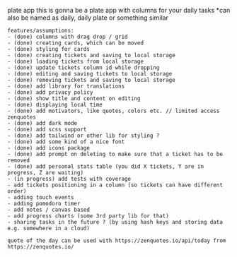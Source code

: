 plate app
    this is gonna be a plate app with columns for your daily tasks
    *can also be named as daily, daily plate or something similar

    features/assumptions:
    - (done) columns with drag drop / grid
    - (done) creating cards, which can be moved
    - (done) styling for cards
    - (done) creating tickets and saving to local storage
    - (done) loading tickets from local storage
    - (done) update tickets column id while dropping
    - (done) editing and saving tickets to local storage
    - (done) removing tickets and saving to local storage 
    - (done) add library for translations
    - (done) add privacy policy
    - (done) show title and content on editing 
    - (done) displaying local time
    - (done) add motivators, like quotes, colors etc. // limited access zenquotes
    - (done) add dark mode
    - (done) add scss support
    - (done) add tailwind or other lib for styling ? 
    - (done) add some kind of a nice font
    - (done) add icons package
    - (done) add prompt on deleting to make sure that a ticket has to be removed
    - (done) add personal stats table (you did X tickets, Y are in progress, Z are waiting)
    - (in progress) add tests with coverage      
    - add tickets positioning in a column (so tickets can have different order)
    - adding touch events
    - adding pomodoro timer    
    - add notes / canvas based        
    - add progress charts (some 3rd party lib for that)
    - sharing tasks in the future ? (by using hash keys and storing data e.g. somewhere in a cloud)

    quote of the day can be used with https://zenquotes.io/api/today from https://zenquotes.io/
